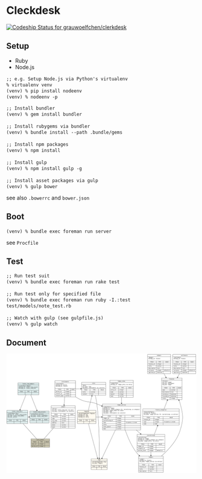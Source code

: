 # Cleckdesk

[![Codeship Status for grauwoelfchen/clerkdesk](https://codeship.com/projects/b811c880-e27b-0132-f70e-4ea0dd54b93d/status?branch=master)](https://codeship.com/projects/81463)


## Setup

* Ruby
* Node.js

```
;; e.g. Setup Node.js via Python's virtualenv
% virtualenv venv
(venv) % pip install nodeenv
(venv) % nodeenv -p
```

```
;; Install bundler
(venv) % gem install bundler

;; Install rubygems via bundler
(venv) % bundle install --path .bundle/gems

;; Install npm packages
(venv) % npm install

;; Install gulp
(venv) % npm install gulp -g

;; Install asset packages via gulp
(venv) % gulp bower
```

see also `.bowerrc` and `bower.json`


## Boot

```
(venv) % bundle exec foreman run server
```

see `Procfile`


## Test

```
;; Run test suit
(venv) % bundle exec foreman run rake test

;; Run test only for specified file
(venv) % bundle exec foreman run ruby -I.:test test/models/note_test.rb

;; Watch with gulp (see gulpfile.js)
(venv) % gulp watch
```


## Document

![ER diagram](https://github.com/grauwoelfchen/clerkdesk/raw/master/doc/er.png)
